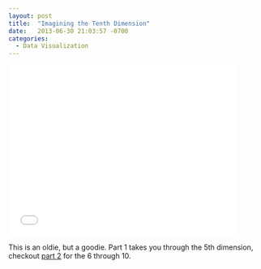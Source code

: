```yaml
---
layout: post
title:  "Imagining the Tenth Dimension"
date:   2013-06-30 21:03:57 -0700
categories:
  - Data Visualization
---
```


<iframe class="embedly-embed" src="//cdn.embedly.com/widgets/media.html?src=https%3A%2F%2Fwww.youtube.com%2Fembed%2FJkxieS-6WuA%3Ffeature%3Doembed&url=https%3A%2F%2Fwww.youtube.com%2Fwatch%3Fv%3DJkxieS-6WuA&image=https%3A%2F%2Fi.ytimg.com%2Fvi%2FJkxieS-6WuA%2Fhqdefault.jpg&key=d815972c91e546edb5d2d02e509f8b1c&type=text%2Fhtml&schema=youtube" width="450" height="338" scrolling="no" frameborder="0" allowfullscreen></iframe>

 This is an oldie, but a goodie. Part 1 takes you through the 5th dimension, checkout   [part 2](http://www.youtube.com/watch?v=ySBaYMESb8o)   for the 6 through 10. 

 
